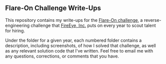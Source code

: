 Flare-On Challenge Write-Ups
----------------------------

This repository contains my write-ups for the [Flare-On
challenge](http://flare-on.com), a reverse-engineering challenge that [FireEye,
Inc.](https://www.fireeye.com/) puts on every year to scout talent for hiring.

Under the folder for a given year, each numbered folder contains a description,
including screenshots, of how I solved that challenge, as well as any relevant
solution code that I've written.  Feel free to email me with any questions,
corrections, or comments that you have.
